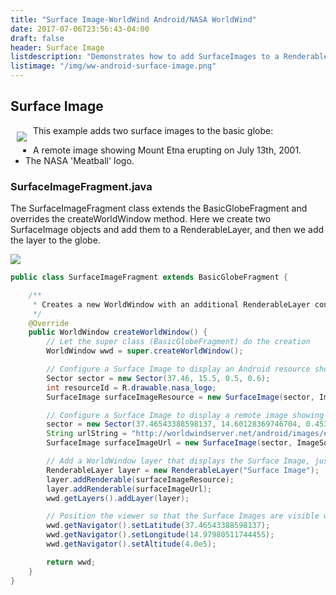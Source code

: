 ```yaml
---
title: "Surface Image-WorldWind Android/NASA WorldWind"
date: 2017-07-06T23:56:43-04:00
draft: false
header: Surface Image
listdescription: "Demonstrates how to add SurfaceImages to a RenderableLayer."
listimage: "/img/ww-android-surface-image.png"
---
```


## Surface Image

<img src="/img/ww-android-surface-image.png" class="img-responsive" hspace="10" vspace="10" align="left">This example adds two surface images to the basic globe:

- A remote image showing Mount Etna erupting on July 13th, 2001.
- The NASA 'Meatball' logo.

### SurfaceImageFragment.java

The SurfaceImageFragment class extends the BasicGlobeFragment and overrides the createWorldWindow method. Here we create two SurfaceImage objects and add them to a RenderableLayer, and then we add the layer to the globe.

<img src="/img/ww-android-surface-image-classes.png" class="img-responsive center-block">

```java
public class SurfaceImageFragment extends BasicGlobeFragment {

    /**
     * Creates a new WorldWindow with an additional RenderableLayer containing two SurfaceImages.
     */
    @Override
    public WorldWindow createWorldWindow() {
        // Let the super class (BasicGlobeFragment) do the creation
        WorldWindow wwd = super.createWorldWindow();

        // Configure a Surface Image to display an Android resource showing the NASA logo.
        Sector sector = new Sector(37.46, 15.5, 0.5, 0.6);
        int resourceId = R.drawable.nasa_logo;
        SurfaceImage surfaceImageResource = new SurfaceImage(sector, ImageSource.fromResource(resourceId));

        // Configure a Surface Image to display a remote image showing Mount Etna erupting on July 13th, 2001.
        sector = new Sector(37.46543388598137, 14.60128369746704, 0.45360804083528, 0.75704283995502);
        String urlString = "http://worldwindserver.net/android/images/etna.jpg";
        SurfaceImage surfaceImageUrl = new SurfaceImage(sector, ImageSource.fromUrl(urlString));

        // Add a WorldWindow layer that displays the Surface Image, just before the Atmosphere layer.
        RenderableLayer layer = new RenderableLayer("Surface Image");
        layer.addRenderable(surfaceImageResource);
        layer.addRenderable(surfaceImageUrl);
        wwd.getLayers().addLayer(layer);

        // Position the viewer so that the Surface Images are visible when the activity is created.
        wwd.getNavigator().setLatitude(37.46543388598137);
        wwd.getNavigator().setLongitude(14.97980511744455);
        wwd.getNavigator().setAltitude(4.0e5);

        return wwd;
    }
}
```
